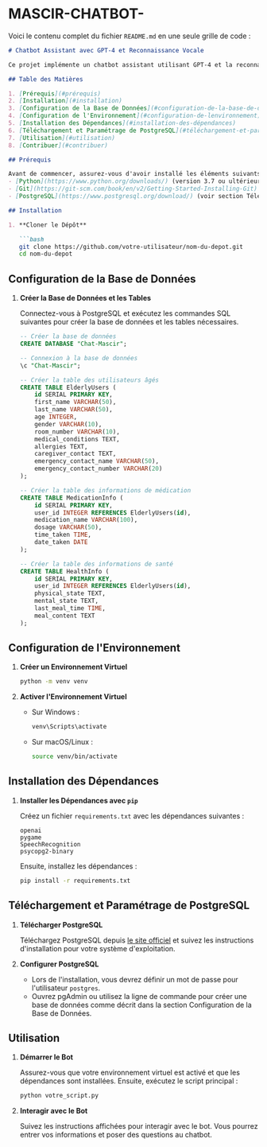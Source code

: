 # MASCIR-CHATBOT-

Voici le contenu complet du fichier `README.md` en une seule grille de code :

```markdown
# Chatbot Assistant avec GPT-4 et Reconnaissance Vocale

Ce projet implémente un chatbot assistant utilisant GPT-4 et la reconnaissance vocale pour interagir avec les utilisateurs. Il comprend des fonctionnalités telles que la gestion des informations utilisateur, la collecte de données de santé, et la vérification de la prise de médicaments.

## Table des Matières

1. [Prérequis](#prérequis)
2. [Installation](#installation)
3. [Configuration de la Base de Données](#configuration-de-la-base-de-données)
4. [Configuration de l'Environnement](#configuration-de-lenvironnement)
5. [Installation des Dépendances](#installation-des-dépendances)
6. [Téléchargement et Paramétrage de PostgreSQL](#téléchargement-et-paramétrage-de-postgresql)
7. [Utilisation](#utilisation)
8. [Contribuer](#contribuer)

## Prérequis

Avant de commencer, assurez-vous d'avoir installé les éléments suivants :
- [Python](https://www.python.org/downloads/) (version 3.7 ou ultérieure)
- [Git](https://git-scm.com/book/en/v2/Getting-Started-Installing-Git)
- [PostgreSQL](https://www.postgresql.org/download/) (voir section Téléchargement et Paramétrage de PostgreSQL)

## Installation

1. **Cloner le Dépôt**

   ```bash
   git clone https://github.com/votre-utilisateur/nom-du-depot.git
   cd nom-du-depot
   ```

## Configuration de la Base de Données

1. **Créer la Base de Données et les Tables**

   Connectez-vous à PostgreSQL et exécutez les commandes SQL suivantes pour créer la base de données et les tables nécessaires.

   ```sql
   -- Créer la base de données
   CREATE DATABASE "Chat-Mascir";

   -- Connexion à la base de données
   \c "Chat-Mascir";

   -- Créer la table des utilisateurs âgés
   CREATE TABLE ElderlyUsers (
       id SERIAL PRIMARY KEY,
       first_name VARCHAR(50),
       last_name VARCHAR(50),
       age INTEGER,
       gender VARCHAR(10),
       room_number VARCHAR(10),
       medical_conditions TEXT,
       allergies TEXT,
       caregiver_contact TEXT,
       emergency_contact_name VARCHAR(50),
       emergency_contact_number VARCHAR(20)
   );

   -- Créer la table des informations de médication
   CREATE TABLE MedicationInfo (
       id SERIAL PRIMARY KEY,
       user_id INTEGER REFERENCES ElderlyUsers(id),
       medication_name VARCHAR(100),
       dosage VARCHAR(50),
       time_taken TIME,
       date_taken DATE
   );

   -- Créer la table des informations de santé
   CREATE TABLE HealthInfo (
       id SERIAL PRIMARY KEY,
       user_id INTEGER REFERENCES ElderlyUsers(id),
       physical_state TEXT,
       mental_state TEXT,
       last_meal_time TIME,
       meal_content TEXT
   );
   ```

## Configuration de l'Environnement

1. **Créer un Environnement Virtuel**

   ```bash
   python -m venv venv
   ```

2. **Activer l'Environnement Virtuel**

   - Sur Windows :
     ```bash
     venv\Scripts\activate
     ```

   - Sur macOS/Linux :
     ```bash
     source venv/bin/activate
     ```

## Installation des Dépendances

1. **Installer les Dépendances avec `pip`**

   Créez un fichier `requirements.txt` avec les dépendances suivantes :

   ```
   openai
   pygame
   SpeechRecognition
   psycopg2-binary
   ```

   Ensuite, installez les dépendances :

   ```bash
   pip install -r requirements.txt
   ```

## Téléchargement et Paramétrage de PostgreSQL

1. **Télécharger PostgreSQL**

   Téléchargez PostgreSQL depuis [le site officiel](https://www.postgresql.org/download/) et suivez les instructions d'installation pour votre système d'exploitation.

2. **Configurer PostgreSQL**

   - Lors de l'installation, vous devrez définir un mot de passe pour l'utilisateur `postgres`.
   - Ouvrez pgAdmin ou utilisez la ligne de commande pour créer une base de données comme décrit dans la section Configuration de la Base de Données.

## Utilisation

1. **Démarrer le Bot**

   Assurez-vous que votre environnement virtuel est activé et que les dépendances sont installées. Ensuite, exécutez le script principal :

   ```bash
   python votre_script.py
   ```

2. **Interagir avec le Bot**

   Suivez les instructions affichées pour interagir avec le bot. Vous pourrez entrer vos informations et poser des questions au chatbot.

